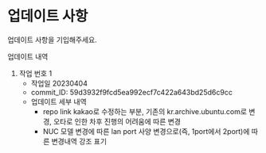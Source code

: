 # 업데이트 사항

업데이트 사항을 기입해주세요.

업데이트 내역
1. 작업 번호 1
    - 작업일 20230404
    - commit_ID: 59d3932f9fcd5ea992ecf7c422a643bd25d6c9cc
    - 업데이트 세부 내역
        - repo link kakao로 수정하는 부분, 기존의 kr.archive.ubuntu.com로 변경, 오타로 인한 차후 진행의 어려움에 따른 변경
        - NUC 모델 변경에 따른 lan port 사양 변경으로(즉, 1port에서 2port)에 따른 변경내역 강조 표기

